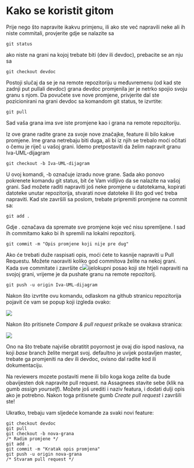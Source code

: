 # Kako se koristit gitom

Prije nego što napravite ikakvu primjenu, ili ako ste već napravili neke ali ih niste commitali, provjerite gdje se nalazite sa

```git status```

ako niste na grani na kojoj trebate biti (dev ili devdoc), prebacite se an nju sa

```git checkout devdoc```

Postoji slučaj da se je na remote repozitoriju u međuvremenu (od kad ste zadnji put pullali devdoc) grana devdoc promjenila jer je netrko spojio svoju granu s njom. Da povučete sve nove promjene, privjerite dal ste pozicionirani na grani devdoc sa komandom git status, te izvrtite:

```git pull```

Sad vaša grana ima sve iste promjene kao i grana na remote repozitoriju.

Iz ove grane radite grane za svoje nove značajke, feature ili bilo kakve promjene. Ime grana netrebaju biti duga, ali bi iz njih se trebalo moći očitati o čemu je riječ u vašoj grani. Idemo pretpostaviti da želim napravit granu Iva-UML-dijagram

```git checkout -b Iva-UML-dijagram```

U ovoj komandi, -b označuje izradu nove grane.
Sada ako ponovo pokrenete komandu git status, bit će Vam vidljivo da se nalazite na vašoj grani. Sad možete raditi napraviti još neke promjene u datotekama, kopirati datoteke unutar repozitorija, stvarati nove datoteke ili što god već treba napraviti. Kad ste završili sa poslom, trebate pripremiti promjene na commit sa:

```git add .```

Gdje . označava da spremate sve promjene koje već nisu spremljene. I sad ih commitamo kako bi ih spremili na lokalni repozitorij.

```git commit -m "Opis promjene koji nije pre dug"```

Ako će trebati duže raspisati opis, moći ćete to kasnije napraviti u Pull Requestu. Možete naoraviti koliko god commitova želite na nekoj grani. Kada sve commitate i završite c![](https://i.imgur.com/fle4Lkl.png)ijelokupni posao koji ste htjeli napraviti na svojoj grani, vrijeme je da pushate granu na remote repozitorij.

```git push -u origin Iva-UML-dijagram```

Nakon što izvrtite ovu komandu, odlaskom na github stranicu repozitorija pojavit će vam se popup koji izgleda ovako:

![](https://i.imgur.com/fle4Lkl.png)

Nakon što pritisnete *Compare & pull request* prikaže se ovakava stranica:

![](https://i.imgur.com/3WT4XJJ.png)

Ono na što trebate najviše obratitit poyornost je ovaj dio ispod naslova, na koji *base* branch želite mergat svoj. defaultno je uvijek postavljen master, trebate ga promjeniti na dev ili devdoc, ovisno dal radite kod ili dokumentaciju. 

Na reviewers mozete postaviti mene ili bilo koga koga zelite da bude obavijesten dok napravite pull request. na Assagnees stavite sebe (klik na gumb *assign yourself*). Možete još urediti i naziv featura, i dodati dulji opis ako je potrebno. 
Nakon toga pritisnete gumb *Create pull request* i završili ste!

Ukratko, trebaju vam sljedeće komande za svaki novi feature:

```
git checkout devdoc
git pull
git checkout -b nova-grana
/* Radim promjene */
git add .
git commit -m "Kratak opis promjena"
git push -u origin nova-grana 
/* Stvaram pull request */
```